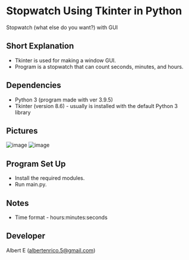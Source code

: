 # Stopwatch Using Tkinter in Python
Stopwatch (what else do you want?) with GUI

## Short Explanation
- Tkinter is used for making a window GUI.
- Program is a stopwatch that can count seconds, minutes, and hours.

## Dependencies
- Python 3 (program made with ver 3.9.5)
- Tkinter (version 8.6) - usually is installed with the default Python 3 library

## Pictures
![image](https://user-images.githubusercontent.com/85069947/125599572-d5e487fa-a32e-44a8-885d-2f64acdfe784.png)
![image](https://user-images.githubusercontent.com/85069947/125600245-86764d3f-783d-421a-86e7-da25629569ef.png)

## Program Set Up
- Install the required modules.
- Run main.py.

## Notes
- Time format - hours:minutes:seconds

## Developer
Albert E (albertenrico.5@gmail.com)
